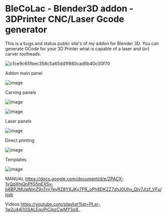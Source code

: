 # BleCoLac - Blender3D addon - 3DPrinter CNC/Laser Gcode generator
This is a bugs and status public site's of my addon for Blender 3D. 
You can generate GCode for your 3D Printer what is capable of a laser and (or) carver toolheads.

![c1ce9c65fbec358c5a65dd1f880cad6b40c00f70](https://user-images.githubusercontent.com/1212585/118637768-73e1e300-b7d6-11eb-9f26-4d8d1f4c36ae.jpeg)

Addon main panel

![image](https://user-images.githubusercontent.com/1212585/118638283-f66aa280-b7d6-11eb-8560-a380ea79ad84.png)

Carving panels

![image](https://user-images.githubusercontent.com/1212585/118638389-1601cb00-b7d7-11eb-893e-59b8b7214b1c.png)

![image](https://user-images.githubusercontent.com/1212585/118638443-244fe700-b7d7-11eb-96c5-6c912a8c8024.png)

Laser panels

![image](https://user-images.githubusercontent.com/1212585/118638525-3a5da780-b7d7-11eb-9933-9b7f91663421.png)

Direct printing

![image](https://user-images.githubusercontent.com/1212585/120438879-28a50400-c382-11eb-9721-64ad1123257e.png)

Templates

![image](https://user-images.githubusercontent.com/1212585/118638645-59f4d000-b7d7-11eb-972c-970e44fc698a.png)

MANUAL https://docs.google.com/document/d/e/2PACX-1vQdXhjQnPfG5nEXSv-b6BPJMUaWmZ9nTrjr7eyRZ8YXJKy7PR_oPh8DKZZ7zhJ0Uhv_Qlv7Jtzf_VFu/pub

Videos https://youtube.com/playlist?list=PLsr-1w2u44j1GSALEquPiCipzCwMYSo8_
